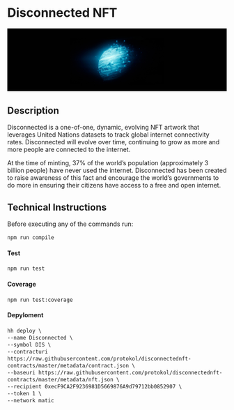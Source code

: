 # Disconnected NFT

![Banner](banner.jpg)

## Description

Disconnected is a one-of-one, dynamic, evolving NFT artwork that leverages United Nations datasets to track global internet connectivity rates. Disconnected will evolve over time, continuing to grow as more and more people are connected to the internet.

At the time of minting, 37% of the world’s population (approximately 3 billion people) have never used the internet. Disconnected has been created to raise awareness of this fact and encourage the world’s governments to do more in ensuring their citizens have access to a free and open internet.

## Technical Instructions

Before executing any of the commands run:

```shell
npm run compile
```

#### Test

```shell
npm run test
```

#### Coverage

```shell
npm run test:coverage
```

#### Depyloment

```shell
hh deploy \
--name Disconnected \
--symbol DIS \
--contracturi https://raw.githubusercontent.com/protokol/disconnectednft-contracts/master/metadata/contract.json \
--baseuri https://raw.githubusercontent.com/protokol/disconnectednft-contracts/master/metadata/nft.json \
--recipient 0xecF9CA2F9236981D5669876A9d79712bb0852907 \
--token 1 \
--network matic
```
